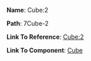 **Name**: Cube:2

**Path**: 7Cube-2

**Link To Reference**: [Cube:2](/data_test/7Cube-2/timeline.md)

**Link To Component**: [Cube](/data_test/0Cube-1/timeline.md)


